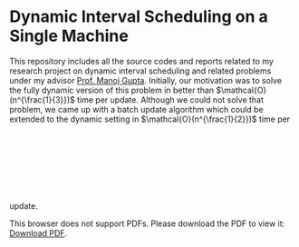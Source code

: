 # Dynamic Interval Scheduling on a Single Machine
This repository includes all the source codes and reports related to my research project on dynamic interval scheduling and related problems under my advisor [Prof. Manoj Gupta](http://people.iitgn.ac.in/~gmanoj/). Initially, our motivation was to solve the fully dynamic version of this problem in better than $\mathcal{O}(n^{\frac{1}{3}})$ time per update. Although we could not solve that problem, we came up with a batch update algorithm which could be extended to the dynamic setting in $\mathcal{O}(n^{\frac{1}{2}})$ time per update.
<object data="https://github.com/mshandilya/intervalScheduling/offlineIntervalUpdates/Dynamic Interval Scheduling on One Machine.pdf" type="application/pdf">
    <embed src="https://github.com/mshandilya/intervalScheduling/offlineIntervalUpdates/Dynamic Interval Scheduling on One Machine.pdf">
        <p>This browser does not support PDFs. Please download the PDF to view it: <a href="https://github.com/mshandilya/intervalScheduling/offlineIntervalUpdates/Dynamic Interval Scheduling on One Machine.pdf">Download PDF</a>.</p>
    </embed>
</object>

